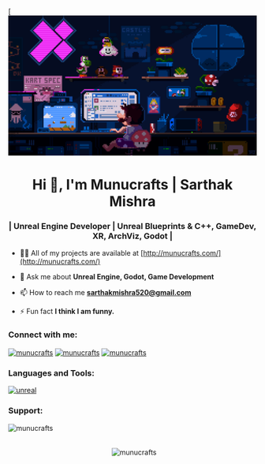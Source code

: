 [![MasterHead](https://github.com/munucrafts/munucrafts/blob/main/dempgi7-520f8d5f-63d4-4453-8822-dbc149ae27f8.gif)
<h1 align="center">Hi 👋, I'm Munucrafts | Sarthak Mishra</h1>
<h3 align="center">| Unreal Engine Developer | Unreal Blueprints & C++, GameDev, XR, ArchViz, Godot |</h3>

- 👨‍💻 All of my projects are available at [http://munucrafts.com/](http://munucrafts.com/)

- 💬 Ask me about **Unreal Engine, Godot, Game Development**

- 📫 How to reach me **sarthakmishra520@gmail.com**

- ⚡ Fun fact **I think I am funny.**

<h3 align="left">Connect with me:</h3>
<p align="left">
<a href="https://twitter.com/munucrafts" target="blank"><img align="center" src="https://raw.githubusercontent.com/rahuldkjain/github-profile-readme-generator/master/src/images/icons/Social/twitter.svg" alt="munucrafts" height="30" width="40" /></a>
<a href="https://linkedin.com/in/munucrafts" target="blank"><img align="center" src="https://raw.githubusercontent.com/rahuldkjain/github-profile-readme-generator/master/src/images/icons/Social/linked-in-alt.svg" alt="munucrafts" height="30" width="40" /></a>
<a href="https://www.youtube.com/c/munucrafts" target="blank"><img align="center" src="https://raw.githubusercontent.com/rahuldkjain/github-profile-readme-generator/master/src/images/icons/Social/youtube.svg" alt="munucrafts" height="30" width="40" /></a>
</p>

<h3 align="left">Languages and Tools:</h3>
<p align="left"> <a href="https://unrealengine.com/" target="_blank" rel="noreferrer"> <img src="https://raw.githubusercontent.com/kenangundogan/fontisto/036b7eca71aab1bef8e6a0518f7329f13ed62f6b/icons/svg/brand/unreal-engine.svg" alt="unreal" width="40" height="40"/> </a> </p>

<h3 align="left">Support:</h3>
<p><a href="https://www.buymeacoffee.com/munucrafts"> <img align="left" src="https://cdn.buymeacoffee.com/buttons/v2/default-yellow.png" height="50" width="210" alt="munucrafts" /></a></p><br><br>

<p><img align="center" src="https://github-readme-stats.vercel.app/api/top-langs?username=munucrafts&show_icons=true&locale=en&layout=compact" alt="munucrafts" /></p>

